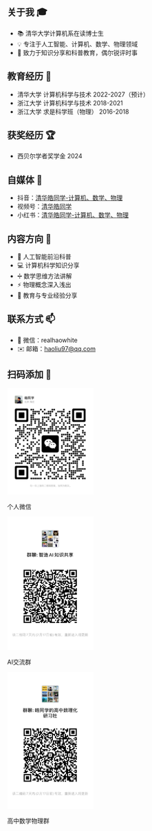 ## 关于我 🎓
- 📚 清华大学计算机系在读博士生
- 💡 专注于人工智能、计算机、数学、物理领域
- 🎯 致力于知识分享和科普教育，偶尔锐评时事

## 教育经历 🏫
- 清华大学 计算机科学与技术 2022-2027（预计）
- 浙江大学 计算机科学与技术 2018-2021
- 浙江大学 求是科学班（物理） 2016-2018

<!-- ## 学术成果 📚
[1]Bo Zou, Shaofeng Wang, **Hao Liu**, Gaoyue Sun, Yajie Wang, Feifei Zuo, Chengbin Quan, Youjian Zhao. (2024). Teeth-SEG: An Efficient Instance Segmentation Framework for Orthodontic Treatment based on Anthropic Prior Knowledge. In Proceedings of the 2024 IEEE/CVF Conference on Computer Vision and Pattern Recognition (CVPR). IEEE. -->

## 获奖经历 🏆
- 西贝尔学者奖学金 2024

## 自媒体 📱
- 抖音：[清华皓同学-计算机、数学、物理]( https://v.douyin.com/ifns6NNT/)
- 视频号：[清华皓同学](https://weixin.qq.com/sph/ASx4PUJs7)
- 小红书：[清华皓同学-计算机、数学、物理](https://www.xiaohongshu.com/user/profile/645b3416000000001002738a)

## 内容方向 🌟
- 🤖 人工智能前沿科普
- 💻 计算机科学知识分享
- ➗ 数学思维方法讲解
- ⚡ 物理概念深入浅出
- 📝 教育与专业经验分享

## 联系方式 📫
- 💬 微信：realhaowhite
- ✉️ 邮箱：haoliu97@qq.com

## 扫码添加 📱
<div class="qr-container">
  <div class="qr-item">
    <img src="微信二维码.jpg" width="200" alt="微信">
    <p>个人微信</p>
  </div>
  <div class="qr-item">
    <img src="人工智能群二维码.jpg" width="200" alt="AI交流群">
    <p>AI交流群</p>
  </div>
  <div class="qr-item">
    <img src="高中数学物理群二维码.jpg" width="200" alt="高中数学物理群">
    <p>高中数学物理群</p>
  </div>
</div>
